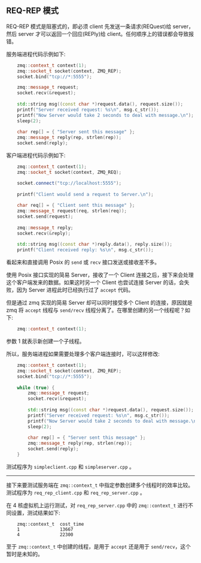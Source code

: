 
## REQ-REP 模式

REQ-REP 模式是阻塞式的，即必须 client 先发送一条请求(REQuest)给 server，然后 server 才可以返回一个回应(REPly)给 client。任何顺序上的错误都会导致报错。

服务端进程代码示例如下:
```c++
    zmq::context_t context(1);
    zmq::socket_t socket(context, ZMQ_REP);
    socket.bind("tcp://*:5555");

    zmq::message_t request;
    socket.recv(&request);
    
    std::string msg((const char *)request.data(), request.size());
    printf("Server received request: %s\n", msg.c_str());
    printf("Now Server would take 2 seconds to deal with message.\n");
    sleep(2);
    
    char rep[] = { "Server sent this message" };
    zmq::message_t reply(rep, strlen(rep));
    socket.send(reply);
```

客户端进程代码示例如下:
```c++
    zmq::context_t context(1);
    zmq::socket_t socket(context, ZMQ_REQ);

    socket.connect("tcp://localhost:5555");
    
    printf("Client would send a request to Server.\n");
    
    char req[] = { "Client sent this message" };
    zmq::message_t request(req, strlen(req));
    socket.send(request);
    
    zmq::message_t reply;
    socket.recv(&reply);
    
    std::string msg((const char *)reply.data(), reply.size());
    printf("Client received reply: %s\n", msg.c_str());
```

看起来和直接调用 Posix 的 `send` 或 `recv` 接口发送或接收差不多。

使用 Posix 接口实现的简易 Server，接收了一个 Client 连接之后，接下来会处理这个客户端发来的数据。如果这时另一个 Client 也尝试连接 Server 的话，会失败，因为 Server 进程此时已经执行过了 `accept` 代码。

但是通过 zmq 实现的简易 Server 却可以同时接受多个 Client 的连接，原因就是 zmq 将 `accept` 线程与 `send/recv` 线程分离了。在哪里创建的另一个线程呢？如下:
```c++
    zmq::context_t context(1);
```
参数 1 就表示新创建一个子线程。

所以，服务端进程如果需要处理多个客户端连接时，可以这样修改:
```c++
    zmq::context_t context(1);
    zmq::socket_t socket(context, ZMQ_REP);
    socket.bind("tcp://*:5555");
    
    while (true) {
        zmq::message_t request;
        socket.recv(&request);
        
        std::string msg((const char *)request.data(), request.size());
        printf("Server received request: %s\n", msg.c_str());
        printf("Now Server would take 2 seconds to deal with message.\n");
        sleep(2);
        
        char rep[] = { "Server sent this message" };
        zmq::message_t reply(rep, strlen(rep));
        socket.send(reply);
    }
```
测试程序为 `simpleclient.cpp` 和 `simpleserver.cpp` 。

----
接下来要测试服务端在 `zmq::context_t` 中指定参数创建多个线程时的效率比较。
测试程序为 `req_rep_client.cpp` 和 `req_rep_server.cpp` 。

在 4 核虚拟机上运行测试，对 `req_rep_server.cpp` 中的 `zmq::context_t` 进行不同设置，测试结果如下:
```shell
    zmq::context_t  cost_time
    1               13667
    4               22300
```

至于 `zmq::context_t` 中创建的线程，是用于 `accept` 还是用于 `send/recv`，这个暂时是未知的。
